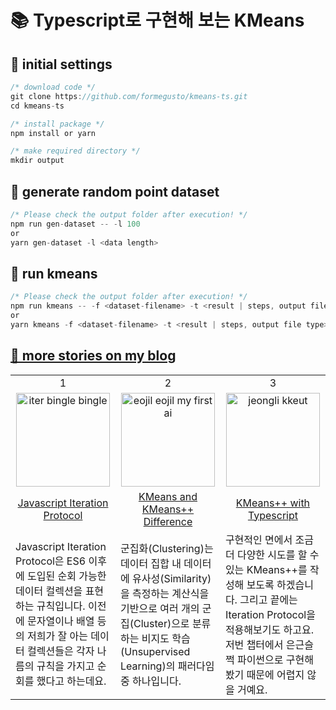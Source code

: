 # 📚 Typescript로 구현해 보는 KMeans

## 📕 initial settings

```jsx
/* download code */
git clone https://github.com/formegusto/kmeans-ts.git
cd kmeans-ts

/* install package */
npm install or yarn

/* make required directory */
mkdir output
```

## 📗 generate random point dataset

```jsx
/* Please check the output folder after execution! */
npm run gen-dataset -- -l 100
or
yarn gen-dataset -l <data length>
```

## 📘 run kmeans

```jsx
/* Please check the output folder after execution! */
npm run kmeans -- -f <dataset-filename> -t <result | steps, output file type> -k <HyperParameter>
or
yarn kmeans -f <dataset-filename> -t <result | steps, output file type> -k <HyperParameter>
```

## [🍩 more stories on my blog](https://formegusto.tistory.com/search/typescript%EB%A1%9C%20%EA%B5%AC%ED%98%84%ED%95%B4%20%EB%B3%B4%EB%8A%94%20KMeans)

<table>
  <tbody>
    <tr>
      <td align="center">
        1
      </td>
      <td align="center">
        2
      </td>
      <td align="center">
        3
      </td>
    </tr>
    <tr>
      <td align="center">
        <img src="https://github.com/formegusto/kmeans-ts/assets/52296323/8e757bce-315e-4868-a2d6-3fbdd606848d" alt="iter bingle bingle" width="150px" height="150px"/>
      </td>
      <td align="center">
        <img src="https://github.com/formegusto/kmeans-ts/assets/52296323/2afee5d7-659e-435b-a711-e31624fec844" alt="eojil eojil my first ai" width="150px" height="150px"/>
      </td>
      <td align="center">
        <img src="https://github.com/formegusto/kmeans-ts/assets/52296323/0f1cb70f-9890-46f9-955b-59e16db7f343" alt="jeongli kkeut" width="150px" height="150px"/>
      </td>
    </tr>
    <tr>
      <td align="center"><a href="https://formegusto.tistory.com/5">Javascript Iteration Protocol</a></td>
      <td align="center"><a href="https://formegusto.tistory.com/6">KMeans and KMeans++ Difference</a></td>
      <td align="center"><a href="https://formegusto.tistory.com/7">KMeans++ with Typescript<a></td>
    </tr>
    <tr>
      <td>Javascript Iteration Protocol은 ES6 이후에 도입된 순회 가능한 데이터 컬렉션을 표현하는 규칙입니다. 이전에 문자열이나 배열 등의 저희가 잘 아는 데이터 컬렉션들은 각자 나름의 규칙을 가지고 순회를 했다고 하는데요.</td>
      <td>군집화(Clustering)는 데이터 집합 내 데이터에 유사성(Similarity)을 측정하는 계산식을 기반으로 여러 개의 군집(Cluster)으로 분류하는 비지도 학습(Unsupervised Learning)의 패러다임 중 하나입니다.</td>
      <td>구현적인 면에서 조금 더 다양한 시도를 할 수 있는 KMeans++를 작성해 보도록 하겠습니다. 그리고 끝에는 Iteration Protocol을 적용해보기도 하고요. 저번 챕터에서 은근슬쩍 파이썬으로 구현해 봤기 때문에 어렵지 않을 거예요. </td>
    </tr>
  </tbody>
</table>
